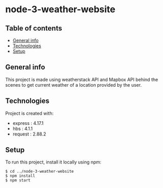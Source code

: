 # node-3-weather-website
## Table of contents
* [General info](#general-info)
* [Technologies](#technologies)
* [Setup](#setup)

## General info
This project is made using weatherstack API and Mapbox API behind the scenes to get current weather of a location provided by the user.

	
## Technologies
Project is created with:
*   express : 4.17.1
*   hbs : 4.1.1
*   request : 2.88.2
	
## Setup
To run this project, install it locally using npm:

```
$ cd ../node-3-weather-website
$ npm install
$ npm start
```
